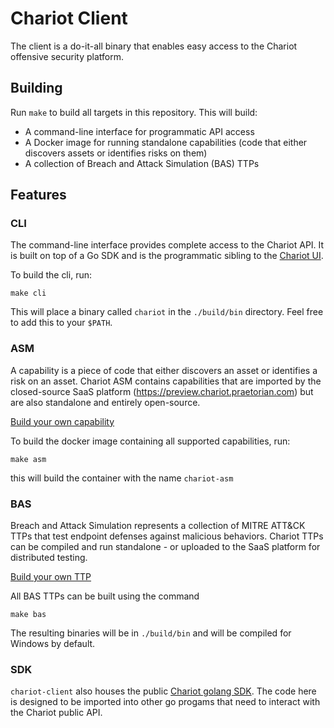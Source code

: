# Chariot Client

The client is a do-it-all binary that enables easy access to the Chariot offensive security platform.

## Building

Run `make` to build all targets in this repository. This will build:

- A command-line interface for programmatic API access
- A Docker image for running standalone capabilities (code that either discovers assets or identifies risks on them)
- A collection of Breach and Attack Simulation (BAS) TTPs

## Features

### CLI

The command-line interface provides complete access to the Chariot API. It is built on top of a Go SDK and is the programmatic sibling to the [Chariot UI](https://github.com/praetorian-inc/chariot-ui).

To build the cli, run:

```
make cli
```

This will place a binary called `chariot` in the `./build/bin` directory. Feel free to add this to your `$PATH`.

### ASM

A capability is a piece of code that either discovers an asset or identifies a risk on an asset. Chariot ASM contains capabilities that are imported by the closed-source SaaS platform (https://preview.chariot.praetorian.com) but are also standalone and entirely open-source.

[Build your own capability](./pkg/asm/capabilities)

To build the docker image containing all supported capabilities, run:

```
make asm
```

this will build the container with the name `chariot-asm`

### BAS

Breach and Attack Simulation represents a collection of MITRE ATT&CK TTPs that test endpoint defenses against malicious behaviors. Chariot TTPs can be compiled and run standalone - or uploaded to the SaaS platform for distributed testing.

[Build your own TTP](./cmd/bas)

All BAS TTPs can be built using the command

```
make bas
```

The resulting binaries will be in `./build/bin` and will be compiled for Windows by default.

### SDK

`chariot-client` also houses the public [Chariot golang SDK](./pkg/sdk). The code here is designed to be imported into other go progams that need to interact with the Chariot public API.
